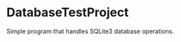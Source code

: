 DatabaseTestProject
=========================
Simple program that handles SQLite3 database operations.